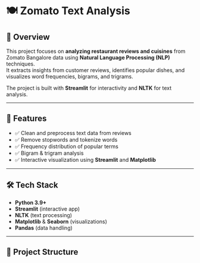 # 🍽️ Zomato Text Analysis  

## 📌 Overview  
This project focuses on **analyzing restaurant reviews and cuisines** from Zomato Bangalore data using **Natural Language Processing (NLP)** techniques.  
It extracts insights from customer reviews, identifies popular dishes, and visualizes word frequencies, bigrams, and trigrams.  

The project is built with **Streamlit** for interactivity and **NLTK** for text analysis.  

---

## 🚀 Features  
- ✅ Clean and preprocess text data from reviews  
- ✅ Remove stopwords and tokenize words  
- ✅ Frequency distribution of popular terms  
- ✅ Bigram & trigram analysis  
- ✅ Interactive visualization using **Streamlit** and **Matplotlib**  

---

## 🛠️ Tech Stack  
- **Python 3.9+**  
- **Streamlit** (interactive app)  
- **NLTK** (text processing)  
- **Matplotlib** & **Seaborn** (visualizations)  
- **Pandas** (data handling)  

---

## 📂 Project Structure  

